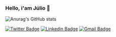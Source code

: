 ### Hello, i'am Júlio :green_heart:


![Anurag's GitHub stats](https://github-readme-stats.vercel.app/api?username=julioceno&show_icons=true&theme=dark)

[![Twitter Badge](https://img.shields.io/badge/-@ceno-1eae98?style=flat-square&labelColor=1eae98&logo=twitter&logoColor=white&link=https://twitter.com/julionpmc)](https://twitter.com/julionpmcn) 
[![Linkedin Badge](https://img.shields.io/badge/-Lucas%20Augusto-7B68EE?style=flat-square&logo=Linkedin&logoColor=white&link=https://www.linkedin.com/in/diego-schell-fernandes/)](https://www.linkedin.com/in/lucas-augusto-a428631b8/) 
[![Gmail Badge](https://img.shields.io/badge/-lucasaugustsdeveloper@gmail.com-7B68EE?style=flat-square&logo=Gmail&logoColor=white&link=mailto:diego.schell.f@gmail.com)](mailto:lucasaugustsdeveloper@gmail.com)

